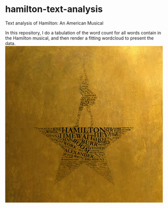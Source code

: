 # hamilton-text-analysis
Text analysis of Hamilton: An American Musical

In this repository, I do a tabulation of the word count for all words contain in the Hamilton musical, and then render a fitting
wordcloud to present the data.
![Final wordcloud](hamiltonCloudFinal.PNG?raw=true)
